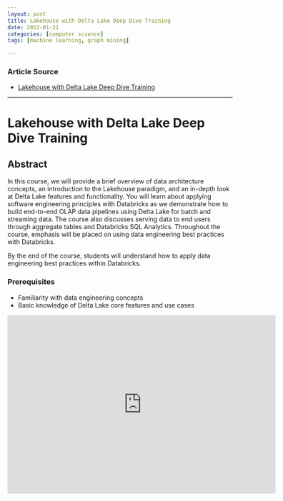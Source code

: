 ```yaml
---
layout: post
title: Lakehouse with Delta Lake Deep Dive Training
date: 2022-01-21
categories: [computer science]
tags: [machine learning, graph mining]

---
```


### Article Source

* [Lakehouse with Delta Lake Deep Dive Training](https://www.youtube.com/watch?v=znv4rM9wevc)


---

# Lakehouse with Delta Lake Deep Dive Training

## Abstract
In this course, we will provide a brief overview of data architecture concepts, an introduction to the Lakehouse paradigm, and an in-depth look at Delta Lake features and functionality. You will learn about applying software engineering principles with Databricks as we demonstrate how to build end-to-end OLAP data pipelines using Delta Lake for batch and streaming data. The course also discusses serving data to end users through aggregate tables and Databricks SQL Analytics. Throughout the course, emphasis will be placed on using data engineering best practices with Databricks.

By the end of the course, students will understand how to apply data engineering best practices within Databricks.

### Prerequisites

* Familiarity with data engineering concepts
* Basic knowledge of Delta Lake core features and use cases

<iframe width="600" height="400" src="https://www.youtube.com/embed/znv4rM9wevc" title="YouTube video player" frameborder="0" allow="accelerometer; autoplay; clipboard-write; encrypted-media; gyroscope; picture-in-picture" allowfullscreen></iframe>